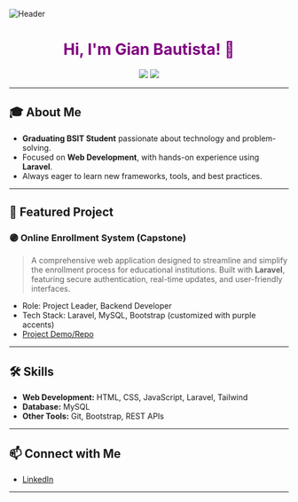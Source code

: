![Header](https://img.shields.io/badge/Gian%20Bautista-BSIT%20Student-purple?style=for-the-badge)

<h1 align="center" style="color: #800080;">
  Hi, I'm Gian Bautista! 👋
</h1>

<p align="center">
  <img src="https://img.shields.io/badge/Web%20Developer-Laravel-purple?style=flat-square">
  <img src="https://img.shields.io/badge/BSIT-Graduating-purple?style=flat-square">
</p>

---

## 🎓 About Me

- **Graduating BSIT Student** passionate about technology and problem-solving.
- Focused on **Web Development**, with hands-on experience using **Laravel**.
- Always eager to learn new frameworks, tools, and best practices.

---

## 🚀 Featured Project

### 🟣 Online Enrollment System (Capstone)

> A comprehensive web application designed to streamline and simplify the enrollment process for educational institutions. Built with **Laravel**, featuring secure authentication, real-time updates, and user-friendly interfaces.

- Role: Project Leader, Backend Developer
- Tech Stack: Laravel, MySQL, Bootstrap (customized with purple accents)
- [Project Demo/Repo](#) <!-- Add your project link if available! -->

---

## 🛠️ Skills

- **Web Development:** HTML, CSS, JavaScript, Laravel, Tailwind
- **Database:** MySQL
- **Other Tools:** Git, Bootstrap, REST APIs

---

## 📫 Connect with Me

- [LinkedIn](https://www.linkedin.com/in/gianbautista/)  
<!-- Add more social links if you wish -->

---
